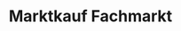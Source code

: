 ---
title: "Marktkauf Fachmarkt"
url: /schloss-holte-stukenbrock/marktkauf-fachmarkt/
shop: Elektronik
---